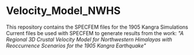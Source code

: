 # Velocity_Model_NWHS
This repository contains the SPECFEM files for the 1905 Kangra Simulations
Current files be used with SPECFEM to generate results from the work: _"A Regional 3D Crustal Velocity Model for Northwestern Himalayas with Reoccurrence Scenarios for the 1905 Kangra Earthquake"_
